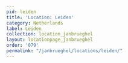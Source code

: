 ```yaml
---
pid: leiden
title: 'Location: Leiden'
category: Netherlands
label: Leiden
collection: location_janbrueghel
layout: locationpage_janbrueghel
order: '079'
permalink: "/janbrueghel/locations/leiden/"
---
```

